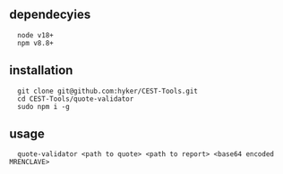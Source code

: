 ## dependecyies
```
  node v18+
  npm v8.8+
```

## installation
```
  git clone git@github.com:hyker/CEST-Tools.git
  cd CEST-Tools/quote-validator
  sudo npm i -g
```

## usage
```
  quote-validator <path to quote> <path to report> <base64 encoded MRENCLAVE>
```
